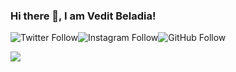 ### Hi there 👋, I am Vedit Beladia!

![Twitter Follow](https://img.shields.io/twitter/follow/Vedit2002?style=social)![Instagram Follow](https://img.shields.io/instagram/follow/veditbeladia?style=social)![GitHub Follow](https://img.shields.io/instagram/github/v3dit?style=social)

[![](https://visitcount.itsvg.in/api?id=v3dit&label=Profile%20Views&icon=2&pretty=false)](https://visitcount.itsvg.in)

<!--
**v3dit/v3dit** is a ✨ _special_ ✨ repository because its `README.md` (this file) appears on your GitHub profile.

Here are some ideas to get you started:

- 🔭 I’m currently working on ...
- 🌱 I’m currently learning ...
- 👯 I’m looking to collaborate on ...
- 🤔 I’m looking for help with ...
- 💬 Ask me about ...
- 📫 How to reach me: ...
- 😄 Pronouns: ...
- ⚡ Fun fact: ...
-->
